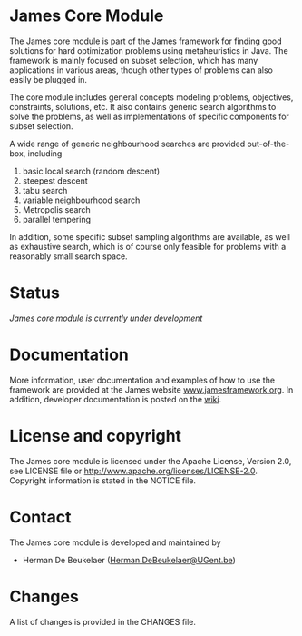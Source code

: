 James Core Module
=================

The James core module is part of the James framework for finding good solutions for hard optimization problems using metaheuristics in Java. The framework is mainly focused on subset selection, which has many applications in various areas, though other types of problems can also easily be plugged in.

The core module includes general concepts modeling problems, objectives, constraints, solutions, etc. It also contains generic search algorithms to solve the problems, as well as implementations of specific components for subset selection.

A wide range of generic neighbourhood searches are provided out-of-the-box, including

1. basic local search (random descent)
2. steepest descent
3. tabu search
4. variable neighbourhood search
5. Metropolis search
6. parallel tempering

In addition, some specific subset sampling algorithms are available, as well as exhaustive search, which is of course only feasible for problems with a reasonably small search space.

Status
======

*James core module is currently under development*
  
Documentation
=============  

More information, user documentation and examples of how to use the framework are provided at the James website www.jamesframework.org. In addition, developer documentation is posted on the [wiki](http://github.com/hdbeukel/james/wiki).

License and copyright
=====================

The James core module is licensed under the Apache License, Version 2.0, see LICENSE file or http://www.apache.org/licenses/LICENSE-2.0. Copyright information is stated in the NOTICE file.

Contact
=======

The James core module is developed and maintained by

 - Herman De Beukelaer (Herman.DeBeukelaer@UGent.be)
 
Changes
=======

A list of changes is provided in the CHANGES file.